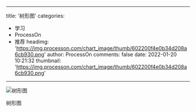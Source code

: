 
---
title: '树形图'
categories: 
 - 学习
 - ProcessOn
 - 推荐
headimg: 'https://img.processon.com/chart_image/thumb/602200f4e0b34d208a6cb930.png'
author: ProcessOn
comments: false
date: 2022-01-20 10:21:32
thumbnail: 'https://img.processon.com/chart_image/thumb/602200f4e0b34d208a6cb930.png'
---

<div>   
<img class="thumb" alt="树形图" src="https://img.processon.com/chart_image/thumb/602200f4e0b34d208a6cb930.png" referrerpolicy="no-referrer">
<p>树形图</p>  
</div>
            
